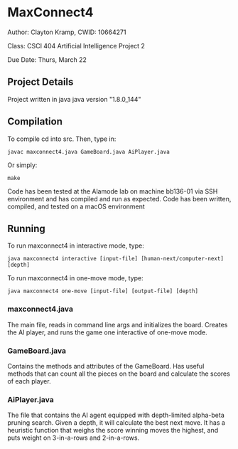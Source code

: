 # MaxConnect4
Author: Clayton Kramp, CWID: 10664271

Class: CSCI 404 Artificial Intelligence Project 2

Due Date: Thurs, March 22

## Project Details
Project written in java
java version "1.8.0\_144"


## Compilation
To compile cd into src. Then, type in:

`javac maxconnect4.java GameBoard.java AiPlayer.java`

Or simply:

`make`

Code has been tested at the Alamode lab on machine bb136-01 via SSH environment and has compiled and run as expected.
Code has been written, compiled, and tested on a macOS environment

## Running
To run maxconnect4 in interactive mode, type:

`java maxconnect4 interactive [input-file] [human-next/computer-next] [depth]`

To run maxconnect4 in one-move mode, type:

`java maxconnect4 one-move [input-file] [output-file] [depth]`

### maxconnect4.java
The main file, reads in command line args and initializes the board.  Creates the AI player, and runs the game one interactive of one-move mode.

### GameBoard.java
Contains the methods and attributes of the GameBoard.  Has useful methods that can count all the pieces on the board and calculate the scores of each player.

### AiPlayer.java
The file that contains the AI agent equipped with depth-limited alpha-beta pruning search.  Given a depth, it will calculate the best next move.  It has a heuristic function that weighs the score winning moves the highest, and puts weight on 3-in-a-rows and 2-in-a-rows.
